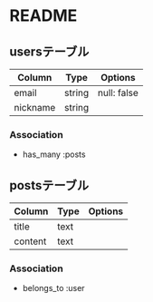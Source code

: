 # README

## usersテーブル

|Column  |Type  |Options    |
|--------|------|-----------|
|email   |string|null: false|
|nickname|string||

### Association

- has_many :posts


## postsテーブル

|Column |Type|Options|
|-------|----|-------|
|title  |text||
|content|text||

### Association

- belongs_to :user
